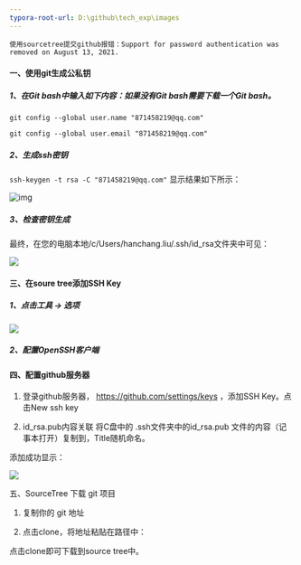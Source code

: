 ```yaml
---
typora-root-url: D:\github\tech_exp\images
---
```


~~~ 1、报错：git@github.com:liuhanchang/tech_exp.git
使用sourcetree提交github报错：Support for password authentication was removed on August 13, 2021. 
~~~

#### 一、使用git生成公私钥

##### 1、在Git bash中输入如下内容：如果没有Git bash需要下载一个Git bash。

 `git config --global user.name "871458219@qq.com"`

`git config --global user.email "871458219@qq.com"`
##### 2、生成ssh密钥
`ssh-keygen -t rsa -C "871458219@qq.com"`
显示结果如下所示：

![img](https://i-blog.csdnimg.cn/blog_migrate/cb0ed28b380675b75696a367b5dd951b.png)

##### 3、检查密钥生成
最终，在您的电脑本地/c/Users/hanchang.liu/.ssh/id_rsa文件夹中可见：

[![](/image-20240808104750578.png)](https://github.com/liuhanchang/tech_exp/blob/main/images/image-20240808104750578.png)

#### 三、在soure tree添加SSH Key
##### 1、点击工具 -> 选项

[![](/image-20240808104846185.png)](https://github.com/liuhanchang/tech_exp/blob/main/images/image-20240808104846185.png)



##### 2、配置OpenSSH客户端

#### 四、配置github服务器

1. 登录github服务器， https://github.com/settings/keys ，添加SSH Key。点击New ssh key


2. id_rsa.pub内容关联 将C盘中的 .ssh文件夹中的id_rsa.pub 文件的内容（记事本打开）复制到，Title随机命名。

添加成功显示：

[![](/image-20240808105030384.png)](https://github.com/liuhanchang/tech_exp/blob/main/images/image-20240808105030384.png)

五、SourceTree 下载 git 项目
1. 复制你的 git 地址


2. 点击clone，将地址粘贴在路径中：

点击clone即可下载到source tree中。
